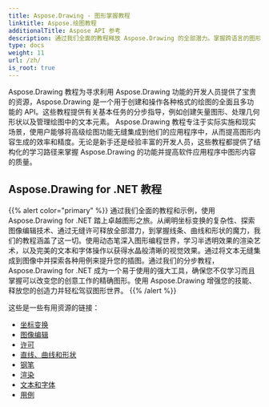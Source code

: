 ```yaml
---
title: Aspose.Drawing - 图形掌握教程
linktitle: Aspose.绘图教程
additionalTitle: Aspose API 参考
description: 通过我们全面的教程释放 Aspose.Drawing 的全部潜力。掌握跨语言的图形操作，以增强软件视觉效果和效率。
type: docs
weight: 11
url: /zh/
is_root: true
---
```


Aspose.Drawing 教程为寻求利用 Aspose.Drawing 功能的开发人员提供了宝贵的资源，Aspose.Drawing 是一个用于创建和操作各种格式的绘图的全面且多功能的 API。这些教程提供有关基本任务的分步指导，例如创建矢量图形、处理几何形状以及管理绘图中的文本元素。 Aspose.Drawing 教程专注于实际实施和现实场景，使用户能够将高级绘图功能无缝集成到他们的应用程序中，从而提高图形内容生成的效率和精度。无论是新手还是经验丰富的开发人员，这些教程都提供了结构化的学习路径来掌握 Aspose.Drawing 的功能并提高软件应用程序中图形内容的质量。

## Aspose.Drawing for .NET 教程
{{% alert color="primary" %}}
通过我们全面的教程和示例，使用 Aspose.Drawing for .NET 踏上卓越图形之旅。从阐明坐标变换的复杂性、探索图像编辑技术、通过无缝许可释放全部潜力，到掌握线条、曲线和形状的魔力，我们的教程涵盖了这一切。使用动态笔深入图形编程世界，学习半透明效果的渲染艺术，以及完美的文本和字体操作以获得水晶般清晰的视觉效果。通过将文本无缝集成到图像中并探索各种用例来提升您的插图。通过我们的分步教程，Aspose.Drawing for .NET 成为一个易于使用的强大工具，确保您不仅学习而且掌握可以改变您的创意工作的精确图形。使用 Aspose.Drawing 增强您的技能、释放您的创造力并轻松驾驭图形世界。
{{% /alert %}}

这些是一些有用资源的链接：
 
- [坐标变换](./net/coordinate-transformations/)
- [图像编辑](./net/image-editing/)
- [许可](./net/licensing/)
- [直线、曲线和形状](./net/lines-curves-and-shapes/)
- [钢笔](./net/pens/)
- [渲染](./net/rendering/)
- [文本和字体](./net/text-and-fonts/)
- [用例](./net/use-cases/)